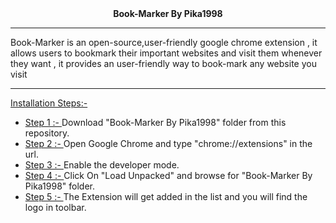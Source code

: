 <center><b>Book-Marker By Pika1998</b></center>
<hr/>
Book-Marker is an open-source,user-friendly google chrome extension , it allows users to bookmark their important websites and
visit them whenever they want , it provides an user-friendly way to book-mark any website you visit
<hr/>
<u>Installation Steps:-</u>
<ul>
  
<li><u>Step 1 :- </u> Download "Book-Marker By Pika1998" folder from this repository.</li>
<li><u>Step 2 :- </u> Open Google Chrome and type "chrome://extensions" in the url.</li>
<li><u>Step 3 :- </u> Enable the developer mode.</li>
<li><u>Step 4 :- </u> Click On "Load Unpacked" and browse for "Book-Marker By Pika1998" folder.</li>
<li><u>Step 5 :- </u> The Extension will get added in the list and you will find the logo in toolbar.</li>

